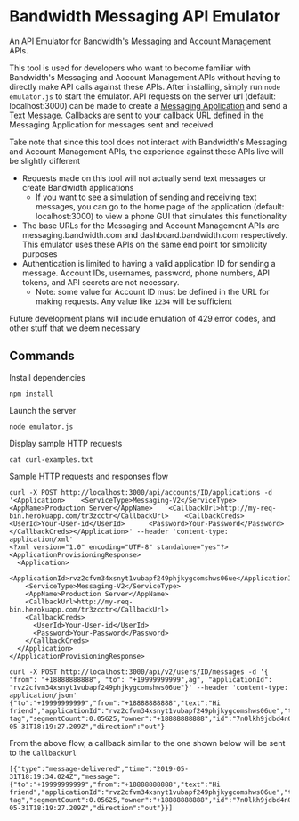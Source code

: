 # Bandwidth Messaging API Emulator

An API Emulator for Bandwidth's Messaging and Account Management APIs. 

This tool is used for developers who want to become familiar with Bandwidth's Messaging and Account Management APIs without having to directly make API calls against these APIs. After installing, simply run `node emulator.js` to start the emulator. API requests on the server url (default: localhost:3000) can be made to create a [Messaging Application](https://dev.bandwidth.com/v2-messaging/applications/postApplications.html) and send a [Text Message](https://dev.bandwidth.com/v2-messaging/methods/createMessage.html). [Callbacks](https://dev.bandwidth.com/v2-messaging/events/messageEvents.html) are sent to your callback URL defined in the Messaging Application for messages sent and received.

Take note that since this tool does not interact with Bandwidth's Messaging and Account Management APIs, the experience against these APIs live will be slightly different
* Requests made on this tool will not actually send text messages or create Bandwidth applications
  * If you want to see a simulation of sending and receiving text messages, you can go to the home page of the application (default: localhost:3000) to view a phone GUI that simulates this functionality
* The base URLs for the Messaging and Account Management APIs are messaging.bandwidth.com and dashboard.bandwidth.com respectively. This emulator uses these APIs on the same end point for simplicity purposes
* Authentication is limited to having a valid application ID for sending a message. Account IDs, usernames, password, phone numbers, API tokens, and API secrets are not necessary.
  * Note: some value for Account ID must be defined in the URL for making requests. Any value like `1234` will be sufficient

Future development plans will include emulation of 429 error codes, and other stuff that we deem necessary

## Commands

Install dependencies
```
npm install
```

Launch the server
```
node emulator.js
```

Display sample HTTP requests
```
cat curl-examples.txt
```

Sample HTTP requests and responses flow
```
curl -X POST http://localhost:3000/api/accounts/ID/applications -d '<Application>    <ServiceType>Messaging-V2</ServiceType>    <AppName>Production Server</AppName>    <CallbackUrl>http://my-req-bin.herokuapp.com/tr3zcctr</CallbackUrl>    <CallbackCreds>      <UserId>Your-User-id</UserId>      <Password>Your-Password</Password>  </CallbackCreds></Application>' --header 'content-type: application/xml'
<?xml version="1.0" encoding="UTF-8" standalone="yes"?>
<ApplicationProvisioningResponse>
  <Application>
    <ApplicationId>rvz2cfvm34xsnyt1vubapf249phjkygcomshws06ue</ApplicationId>
    <ServiceType>Messaging-V2</ServiceType>
    <AppName>Production Server</AppName>
    <CallbackUrl>http://my-req-bin.herokuapp.com/tr3zcctr</CallbackUrl>
    <CallbackCreds>
      <UserId>Your-User-id</UserId>
      <Password>Your-Password</Password>
    </CallbackCreds>
  </Application>
</ApplicationProvisioningResponse>

curl -X POST http://localhost:3000/api/v2/users/ID/messages -d '{ "from": "+18888888888", "to": "+19999999999",ag", "applicationId": "rvz2cfvm34xsnyt1vubapf249phjkygcomshws06ue"}' --header 'content-type: application/json'
{"to":"+19999999999","from":"+18888888888","text":"Hi friend","applicationId":"rvz2cfvm34xsnyt1vubapf249phjkygcomshws06ue","tag":"My tag","segmentCount":0.05625,"owner":"+18888888888","id":"7n0lkh9jdbd4n0yenvjx3nh2e4rg7rvg4aekc4hxw9v","time":"2019-05-31T18:19:27.209Z","direction":"out"} 
```

From the above flow, a callback similar to the one shown below will be sent to the `CallbackUrl`
```
[{"type":"message-delivered","time":"2019-05-31T18:19:34.024Z","message":{"to":"+19999999999","from":"+18888888888","text":"Hi friend","applicationId":"rvz2cfvm34xsnyt1vubapf249phjkygcomshws06ue","tag":"My tag","segmentCount":0.05625,"owner":"+18888888888","id":"7n0lkh9jdbd4n0yenvjx3nh2e4rg7rvg4aekc4hxw9v","time":"2019-05-31T18:19:27.209Z","direction":"out"}}]
```
